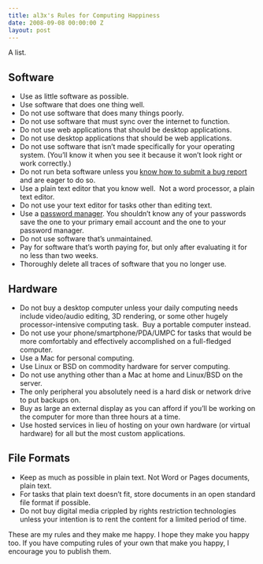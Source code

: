 ```yaml
---
title: al3x's Rules for Computing Happiness
date: 2008-09-08 00:00:00 Z
layout: post
---
```


A list.

Software
--------

-   Use as little software as possible.
-   Use software that does one thing well.
-   Do not use software that does many things poorly.
-   Do not use software that must sync over the internet to function.
-   Do not use web applications that should be desktop applications.
-   Do not use desktop applications that should be web applications.
-   Do not use software that isn’t made specifically for your operating system. (You’ll know it when you see it because it won’t look right or work correctly.)
-   Do not run beta software unless you [know how to submit a bug report](http://stevenf.com/archive/reporting-bugs-in-mac-os-x-apps.php) and are eager to do so.
-   Use a plain text editor that you know well.  Not a word processor, a plain text editor.
-   Do not use your text editor for tasks other than editing text.
-   Use a [password manager](http://agilewebsolutions.com/products/1Password). You shouldn’t know any of your passwords save the one to your primary email account and the one to your password manager.
-   Do not use software that’s unmaintained.
-   Pay for software that’s worth paying for, but only after evaluating it for no less than two weeks.
-   Thoroughly delete all traces of software that you no longer use.

Hardware
--------

-   Do not buy a desktop computer unless your daily computing needs include video/audio editing, 3D rendering, or some other hugely processor-intensive computing task.  Buy a portable computer instead.
-   Do not use your phone/smartphone/PDA/UMPC for tasks that would be more comfortably and effectively accomplished on a full-fledged computer.
-   Use a Mac for personal computing.
-   Use Linux or BSD on commodity hardware for server computing.
-   Do not use anything other than a Mac at home and Linux/BSD on the server.
-   The only peripheral you absolutely need is a hard disk or network drive to put backups on.
-   Buy as large an external display as you can afford if you’ll be working on the computer for more than three hours at a time.
-   Use hosted services in lieu of hosting on your own hardware (or virtual hardware) for all but the most custom applications.

File Formats
------------

-   Keep as much as possible in plain text. Not Word or Pages documents, plain text.
-   For tasks that plain text doesn’t fit, store documents in an open standard file format if possible.
-   Do not buy digital media crippled by rights restriction technologies unless your intention is to rent the content for a limited period of time.

These are my rules and they make me happy. I hope they make you happy too. If you have computing rules of your own that make you happy, I encourage you to publish them.
